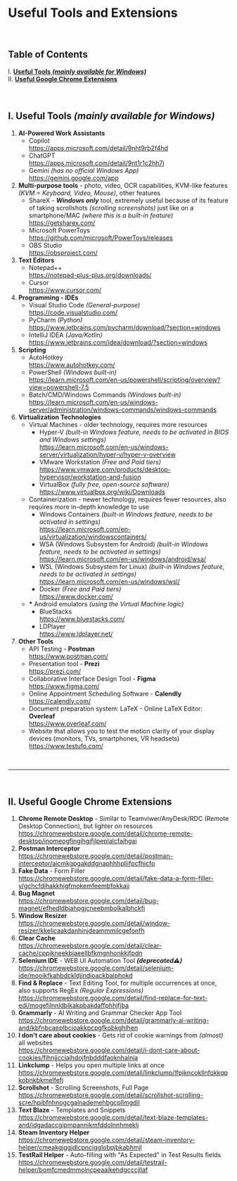# **Useful Tools and Extensions**

<br>

## Table of Contents
I. [**Useful Tools** ***(mainly available for Windows)***](https://github.com/RomulusMirauta/Useful_Tools?tab=readme-ov-file#i-useful-tools-mainly-available-for-windows)<br>
II. [**Useful Google Chrome Extensions**](https://github.com/RomulusMirauta/Useful_Tools?tab=readme-ov-file#ii-useful-google-chrome-extensions)<br><br><br>

## I. Useful Tools *(mainly available for Windows)*

1. **AI-Powered Work Assistants**
   - Copilot <br>
     https://apps.microsoft.com/detail/9nht9rb2f4hd
   - ChatGPT <br>
     https://apps.microsoft.com/detail/9nt1r1c2hh7j
   - Gemini *(has no official Windows App)* <br>
     https://gemini.google.com/app
2. **Multi-purpose tools** - photo, video, OCR capabilities, KVM-like features *(KVM = Keyboard, Video, Mouse)*, other features
   - ShareX - ***Windows only*** tool, extremely useful because of its feature of taking scrollshots *(scrolling screenshots)* just like on a smartphone/MAC *(where this is a built-in feature)* <br>
     https://getsharex.com/
   - Microsoft PowerToys <br>
     https://github.com/microsoft/PowerToys/releases
   - OBS Studio <br>
     https://obsproject.com/
3. **Text Editors**
   - Notepad++ <br>
     https://notepad-plus-plus.org/downloads/
   - Cursor <br>
     https://www.cursor.com/
4. **Programming - IDEs**
   - Visual Studio Code *(General-purpose)* <br>
     https://code.visualstudio.com/
   - PyCharm *(Python)* <br>
     https://www.jetbrains.com/pycharm/download/?section=windows 
   - IntelliJ IDEA *(Java/Kotlin)* <br>
     https://www.jetbrains.com/idea/download/?section=windows
5. **Scripting**
   - AutoHotkey <br>
     https://www.autohotkey.com/
   - PowerShell *(Windows built-in)* <br>
     https://learn.microsoft.com/en-us/powershell/scripting/overview?view=powershell-7.5
   - Batch/CMD/Windows Commands *(Windows built-in)* <br>
     https://learn.microsoft.com/en-us/windows-server/administration/windows-commands/windows-commands
6. **Virtualization Technologies**
   - Virtual Machines - older technology, requires more resources
      - Hyper-V *(built-in Windows feature, needs to be activated in BIOS and Windows settings)* <br>
        https://learn.microsoft.com/en-us/windows-server/virtualization/hyper-v/hyper-v-overview
      - VMware Workstation *(Free and Paid tiers)* <br>
      https://www.vmware.com/products/desktop-hypervisor/workstation-and-fusion
      - VirtualBox *(fully free, open-source software)* <br>
      https://www.virtualbox.org/wiki/Downloads
   - Containerization - newer technology, requires fewer resources, also requires more in-depth knowledge to use
      - Windows Containers *(built-in Windows feature, needs to be activated in settings)* <br>
        https://learn.microsoft.com/en-us/virtualization/windowscontainers/
      - WSA (Windows Subsystem for Android) *(built-in Windows feature, needs to be activated in settings)* <br>
      https://learn.microsoft.com/en-us/windows/android/wsa/
      - WSL (Windows Subsystem for Linux) *(built-in Windows feature, needs to be activated in settings)* <br>
      https://learn.microsoft.com/en-us/windows/wsl/
      - Docker *(Free and Paid tiers)* <br>
        https://www.docker.com/
   - __*__ Android emulators *(using the Virtual Machine logic)*
      - BlueStacks <br>
        https://www.bluestacks.com/
      - LDPlayer <br>
        https://www.ldplayer.net/
7. **Other Tools**
   - API Testing - **Postman** <br>
   https://www.postman.com/
   - Presentation tool - **Prezi** <br>
     https://prezi.com/
   - Collaborative Interface Design Tool - **Figma** <br>
     https://www.figma.com/
   - Online Appointment Scheduling Software - **Calendly** <br>
     https://calendly.com/
   - Document preparation system: LaTeX - Online LaTeX Editor: **Overleaf** <br>
     https://www.overleaf.com/
   - Website that allows you to test the motion clarity of your display devices (monitors, TVs, smartphones, VR headsets) <br>
     https://www.testufo.com/


<br><hr><br>


## II. Useful Google Chrome Extensions

1. **Chrome Remote Desktop** - Similar to Teamviwer/AnyDesk/RDC (Remote Desktop Connection), but lighter on resources
   <br> https://chromewebstore.google.com/detail/chrome-remote-desktop/inomeogfingihgjfjlpeplalcfajhgai
2. **Postman Interceptor**
   <br> https://chromewebstore.google.com/detail/postman-interceptor/aicmkgpgakddgnaphhhpliifpcfhicfo
3. **Fake Data** - Form Filler
   <br> https://chromewebstore.google.com/detail/fake-data-a-form-filler-y/gchcfdihakkhjgfmokemfeembfokkajj
4. **Bug Magnet**
   <br> https://chromewebstore.google.com/detail/bug-magnet/efhedldbjahpgjcneebmbolkalbhckfi
5. **Window Resizer**
    <br> https://chromewebstore.google.com/detail/window-resizer/kkelicaakdanhinjdeammmilcgefonfh
6. **Clear Cache**
    <br> https://chromewebstore.google.com/detail/clear-cache/cppjkneekbjaeellbfkmgnhonkkjfpdn
7. **Selenium IDE** - WEB UI Automation Tool ***(deprecated⚠️)***
    <br> https://chromewebstore.google.com/detail/selenium-ide/mooikfkahbdckldjjndioackbalphokd
8. **Find & Replace** - Text Editing Tool, for multiple occurrences at once, also supports RegEx *(Regular Expressions)*
    <br> https://chromewebstore.google.com/detail/find-replace-for-text-edi/mogefjlnnldblkakpbakdaffphhjfjba
9. **Grammarly** - AI Writing and Grammar Checker App Tool
    <br> https://chromewebstore.google.com/detail/grammarly-ai-writing-and/kbfnbcaeplbcioakkpcpgfkobkghlhen
10. **I don't care about cookies** - Gets rid of cookie warnings from *(almost)* all websites
    <br> https://chromewebstore.google.com/detail/i-dont-care-about-cookies/fihnjjcciajhdojfnbdddfaoknhalnja
11. **Linkclump** - Helps you open multiple links at once
    <br> https://chromewebstore.google.com/detail/linkclump/lfpjkncokllnfokkgpkobnkbkmelfefj
12. **Scrollshot** - Scrolling Screenshots, Full Page
    <br> https://chromewebstore.google.com/detail/scrollshot-scrolling-scre/hpibfnhnogcgalnademehbgcpllmgdil
13. **Text Blaze** - Templates and Snippets
    <br> https://chromewebstore.google.com/detail/text-blaze-templates-and/idgadaccgipmpannjkmfddolnnhmeklj
14. **Steam Inventory Helper**
    <br> https://chromewebstore.google.com/detail/steam-inventory-helper/cmeakgjggjdlcpncigglobpjbkabhmjl
15. **TestRail Helper** - Auto-filling with "As Expected" in Test Results fields
    <br> https://chromewebstore.google.com/detail/testrail-helper/bomfcmedmmolncpeaaikehdgcccjllaf
